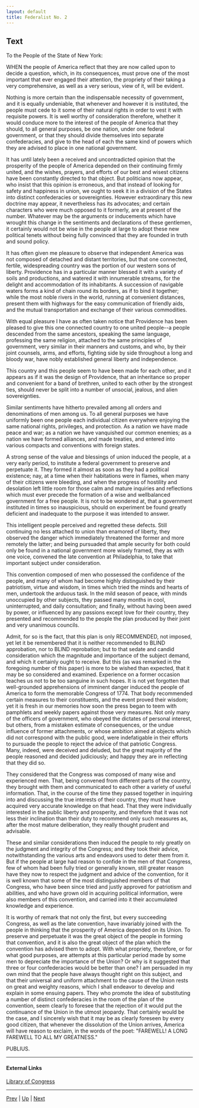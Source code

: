 ```yaml
---
layout: default
title: Federalist No. 2
---
```


## Text

To the People of the State of New York:

WHEN the people of America reflect that they are now called upon to decide a question, which, in its consequences, must prove one of the most important that ever engaged their attention, the propriety of their taking a very comprehensive, as well as a very serious, view of it, will be evident.

Nothing is more certain than the indispensable necessity of government, and it is equally undeniable, that whenever and however it is instituted, the people must cede to it some of their natural rights in order to vest it with requisite powers. It is well worthy of consideration therefore, whether it would conduce more to the interest of the people of America that they should, to all general purposes, be one nation, under one federal government, or that they should divide themselves into separate confederacies, and give to the head of each the same kind of powers which they are advised to place in one national government.

It has until lately been a received and uncontradicted opinion that the prosperity of the people of America depended on their continuing firmly united, and the wishes, prayers, and efforts of our best and wisest citizens have been constantly directed to that object. But politicians now appear, who insist that this opinion is erroneous, and that instead of looking for safety and happiness in union, we ought to seek it in a division of the States into distinct confederacies or sovereignties. However extraordinary this new doctrine may appear, it nevertheless has its advocates; and certain characters who were much opposed to it formerly, are at present of the number. Whatever may be the arguments or inducements which have wrought this change in the sentiments and declarations of these gentlemen, it certainly would not be wise in the people at large to adopt these new political tenets without being fully convinced that they are founded in truth and sound policy.

It has often given me pleasure to observe that independent America was not composed of detached and distant territories, but that one connected, fertile, widespreading country was the portion of our western sons of liberty. Providence has in a particular manner blessed it with a variety of soils and productions, and watered it with innumerable streams, for the delight and accommodation of its inhabitants. A succession of navigable waters forms a kind of chain round its borders, as if to bind it together; while the most noble rivers in the world, running at convenient distances, present them with highways for the easy communication of friendly aids, and the mutual transportation and exchange of their various commodities.

With equal pleasure I have as often taken notice that Providence has been pleased to give this one connected country to one united people--a people descended from the same ancestors, speaking the same language, professing the same religion, attached to the same principles of government, very similar in their manners and customs, and who, by their joint counsels, arms, and efforts, fighting side by side throughout a long and bloody war, have nobly established general liberty and independence.

This country and this people seem to have been made for each other, and it appears as if it was the design of Providence, that an inheritance so proper and convenient for a band of brethren, united to each other by the strongest ties, should never be split into a number of unsocial, jealous, and alien sovereignties.

Similar sentiments have hitherto prevailed among all orders and denominations of men among us. To all general purposes we have uniformly been one people each individual citizen everywhere enjoying the same national rights, privileges, and protection. As a nation we have made peace and war; as a nation we have vanquished our common enemies; as a nation we have formed alliances, and made treaties, and entered into various compacts and conventions with foreign states.

A strong sense of the value and blessings of union induced the people, at a very early period, to institute a federal government to preserve and perpetuate it. They formed it almost as soon as they had a political existence; nay, at a time when their habitations were in flames, when many of their citizens were bleeding, and when the progress of hostility and desolation left little room for those calm and mature inquiries and reflections which must ever precede the formation of a wise and wellbalanced government for a free people. It is not to be wondered at, that a government instituted in times so inauspicious, should on experiment be found greatly deficient and inadequate to the purpose it was intended to answer.

This intelligent people perceived and regretted these defects. Still continuing no less attached to union than enamored of liberty, they observed the danger which immediately threatened the former and more remotely the latter; and being pursuaded that ample security for both could only be found in a national government more wisely framed, they as with one voice, convened the late convention at Philadelphia, to take that important subject under consideration.

This convention composed of men who possessed the confidence of the people, and many of whom had become highly distinguished by their patriotism, virtue and wisdom, in times which tried the minds and hearts of men, undertook the arduous task. In the mild season of peace, with minds unoccupied by other subjects, they passed many months in cool, uninterrupted, and daily consultation; and finally, without having been awed by power, or influenced by any passions except love for their country, they presented and recommended to the people the plan produced by their joint and very unanimous councils.

Admit, for so is the fact, that this plan is only RECOMMENDED, not imposed, yet let it be remembered that it is neither recommended to BLIND approbation, nor to BLIND reprobation; but to that sedate and candid consideration which the magnitude and importance of the subject demand, and which it certainly ought to receive. But this (as was remarked in the foregoing number of this paper) is more to be wished than expected, that it may be so considered and examined. Experience on a former occasion teaches us not to be too sanguine in such hopes. It is not yet forgotten that well-grounded apprehensions of imminent danger induced the people of America to form the memorable Congress of 1774. That body recommended certain measures to their constituents, and the event proved their wisdom; yet it is fresh in our memories how soon the press began to teem with pamphlets and weekly papers against those very measures. Not only many of the officers of government, who obeyed the dictates of personal interest, but others, from a mistaken estimate of consequences, or the undue influence of former attachments, or whose ambition aimed at objects which did not correspond with the public good, were indefatigable in their efforts to pursuade the people to reject the advice of that patriotic Congress. Many, indeed, were deceived and deluded, but the great majority of the people reasoned and decided judiciously; and happy they are in reflecting that they did so.

They considered that the Congress was composed of many wise and experienced men. That, being convened from different parts of the country, they brought with them and communicated to each other a variety of useful information. That, in the course of the time they passed together in inquiring into and discussing the true interests of their country, they must have acquired very accurate knowledge on that head. That they were individually interested in the public liberty and prosperity, and therefore that it was not less their inclination than their duty to recommend only such measures as, after the most mature deliberation, they really thought prudent and advisable.

These and similar considerations then induced the people to rely greatly on the judgment and integrity of the Congress; and they took their advice, notwithstanding the various arts and endeavors used to deter them from it. But if the people at large had reason to confide in the men of that Congress, few of whom had been fully tried or generally known, still greater reason have they now to respect the judgment and advice of the convention, for it is well known that some of the most distinguished members of that Congress, who have been since tried and justly approved for patriotism and abilities, and who have grown old in acquiring political information, were also members of this convention, and carried into it their accumulated knowledge and experience.

It is worthy of remark that not only the first, but every succeeding Congress, as well as the late convention, have invariably joined with the people in thinking that the prosperity of America depended on its Union. To preserve and perpetuate it was the great object of the people in forming that convention, and it is also the great object of the plan which the convention has advised them to adopt. With what propriety, therefore, or for what good purposes, are attempts at this particular period made by some men to depreciate the importance of the Union? Or why is it suggested that three or four confederacies would be better than one? I am persuaded in my own mind that the people have always thought right on this subject, and that their universal and uniform attachment to the cause of the Union rests on great and weighty reasons, which I shall endeavor to develop and explain in some ensuing papers. They who promote the idea of substituting a number of distinct confederacies in the room of the plan of the convention, seem clearly to foresee that the rejection of it would put the continuance of the Union in the utmost jeopardy. That certainly would be the case, and I sincerely wish that it may be as clearly foreseen by every good citizen, that whenever the dissolution of the Union arrives, America will have reason to exclaim, in the words of the poet: "FAREWELL! A LONG FAREWELL TO ALL MY GREATNESS."

PUBLIUS.

---
#### External Links
[Library of Congress]()

---

[Prev](1.md) | [Up](README.md) | [Next](3.md)

